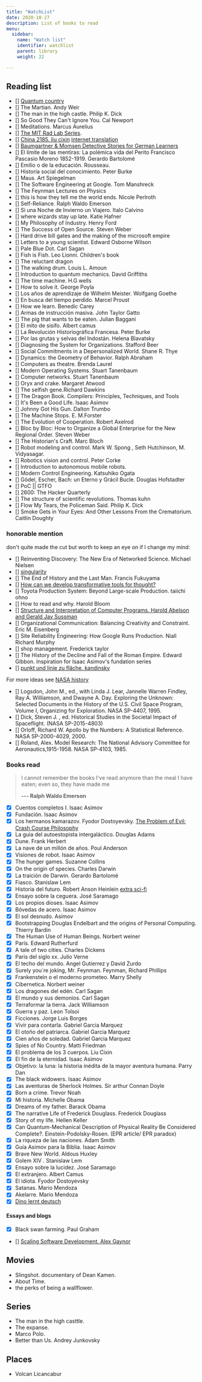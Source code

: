 ```yaml
---
title: "WatchList"
date: 2020-10-27
description: List of books to read  
menu:
  sidebar:
    name: "Watch list"
    identifier: watchlist
    parent: library    
    weight: 22

---
```


## Reading list
- [] [Quantum country](https://quantum.country/)
- [] The Martian. Andy Weir
- [] The man in the high castle.  Philip K. Dick
- [] So Good They Can't Ignore You. Cal Newport
- [] Meditations. Marcus Aurelius
- [] [The MIT Rad Lab Series](http://web.mit.edu/klund/www/books/radlab.html). 
- [] [China 2185. liu cixin](https://dlf.uzh.ch/sites/sinofutures/2019/12/02/122/) [internet translation](https://www-513gp-org.translate.goog/book/2761/index.html?_x_tr_sl=auto&_x_tr_tl=en&_x_tr_hl=es-419&_x_tr_pto=wapp)
- [] [Baumgartner & Momsen Detective Stories for German Learners](https://books.learnoutlive.com/learning-german-storytelling-baumgartner-momsen-detective-stories-german-learners-collectors-edition-1-5/?edition=ebook)
- [] El límite de las mentiras: La polémica vida del Perito Francisco Pascasio Moreno 1852-1919. Gerardo Bartolomé
- [] Emilio o de la educación. Rousseau.
- [] Historia social del conocimiento. Peter Burke
- [] Maus. Art Spiegelman
- [] The Software Engineering at Google. Tom Manshreck
- [] The Feynman Lectures on Physics
- [] this is how they tell me the world ends. Nicole Perlroth
- [] Self-Reliance. Ralph Waldo Emerson
- [] Si una Noche de Invierno un Viajero. Italo Calvino 
- [] where wizards stay up late. Katie Hafner
- [] My Philosophy of Industry. Henry Ford
- [] The Success of Open Source. Steven Weber
- [] Hard drive bill gates and the making of the microsoft empire
- [] Letters to a young scientist. Edward Osborne Wilson
- [] Pale Blue Dot. Carl Sagan
- [] Fish is Fish. Leo Lionni. Children's book
- [] The reluctant dragon
- [] The walking drum. Louis L. Amoun
- [] Introduction to quantum mechanics. David Griffiths
- [] The time machine. H.G wells
- [] How to solve it. George Poyla
- [] Los años de aprendizaje de Wilhelm Meister. Wolfgang Goethe 
- [] En busca del tiempo perdido. Marcel Proust
- [] How we learn. Benedic Carey
- [] Armas de instrucción masiva. John Taylor Gatto
- [] The pig that wants to be eaten. Julian Baggani
- [] El mito de sisifo. Albert camus
- [] La Revolución Historiográfica Francesa. Peter Burke
- [] Por las grutas y selvas del Indostán. Helena Blavatsky
- [] Diagnosing the System for Organizations. Stafford Beer 
- [] Social Commitments in a Depersonalized World. Shane R. Thye  
- [] Dynamics: the Geometry of Behavior. Ralph Abraham
- [] Computers as theatre. Brenda Laurel 
- [] Modern Operating Systems. Stuart Tanenbaum 
- [] Computer networks. Stuart Tanenbaum
- [] Oryx and crake. Margaret Atwood
- [] The selfish gene.Richard Dawkins
- [] The Dragon Book. Compilers: Principles, Techniques, and Tools
- [] It's Been a Good Life. Isaac Asimov
- [] Johnny Got His Gun. Dalton Trumbo
- [] The Machine Stops. E. M.Forster
- [] The Evolution of Cooperation. Robert Axelrod
- [] Bloc by Bloc: How to Organize a Global Enterprise for the New Regional Order.  Steven Weber
- [] The Historian's Craft. Marc Bloch 
- [] Robot modeling and control.  Mark W. Spong , Seth Hutchinson,  M. Vidyasagar.
- [] Robotics vision and control. Peter Corke 
- [] Introduction to autonomous mobile robots.
- [] Modern Control Engineering. Katsuhiko Ogata 
- [] Gödel, Escher, Bach: un Eterno y Grácil Bucle. Douglas Hofstadter
- [] PoC || GTFO 
- [] 2600: The Hacker Quarterly
- [] The structure of scientific revolutions. Thomas kuhn
- [] Flow My Tears, the Policeman Said. Philip K. Dick
- [] Smoke Gets in Your Eyes: And Other Lessons From the Crematorium. Caitlin Doughty 
 
### honorable mention

don't quite made the cut but worth to keep an eye on if I change my mind: 
- [] Reinventing Discovery: The New Era of Networked Science.  Michael Nielsen
- [] [singularity](https://edoras.sdsu.edu/~vinge/misc/singularity.html)
- [] The End of History and the Last Man.	Francis Fukuyama
- [] [How can we develop transformative tools for thought?](https://numinous.productions/ttft/)
- [] Toyota Production System: Beyond Large-scale Production. taiichi ohno 
- [] How to read and why. Harold Bloom
- [] [Structure and Interpretation of Computer Programs. Harold Abelson and Gerald Jay Sussman](https://web.mit.edu/6.001/6.037/sicp.pdf)
- [] Organizational Communication: Balancing Creativity and Constraint. Eric M. Eisenberg
- [] Site Reliability Engineering: How Google Runs Production. Niall Richard Murphy 
- [] shop management. Frederick taylor
- [] The History of the Decline and Fall of the Roman Empire. Edward Gibbon. Inspiration for Isaac Asimov's fundation series
- []  [punkt und linie zu fläche. kandinsky](https://youtu.be/8Ab3ArE8W3s?t=1309)

For more ideas see [NASA history](https://history.nasa.gov/series95.html)
- [] Logsdon, John M., ed., with Linda J. Lear, Jannelle Warren Findley, Ray A. Williamson, and Dwayne A. Day. Exploring the Unknown: Selected Documents in the History of the U.S. Civil Space Program, Volume I, Organizing for Exploration. NASA SP-4407, 1995.
- [] Dick, Steven J. , ed. Historical Studies in the Societal Impact of Spaceflight. (NASA SP-2015-4803)
- [] Orloff, Richard W. Apollo by the Numbers: A Statistical Reference. NASA SP-2000-4029, 2000.
- [] Roland, Alex. Model Research: The National Advisory Committee for Aeronautics,1915-1958. NASA SP-4103, 1985.


### Books read

> I cannot remember the books I've read anymore than the meal I have eaten; even so, they have made me 
>
> __--- Ralph Waldo Emerson__

- [x] Cuentos completos I. Isaac Asimov
- [x] Fundación. Isaac Asimov
- [x] Los hermanos kamarazov. Fyodor Dostoyevsky.   [The Problem of Evil: Crash Course Philosophy](https://www.youtube.com/watch?v=9AzNEG1GB-k)  
- [x] La guia del autoestopista intergaláctico. Douglas Adams
- [x] Dune. Frank Herbert
- [x] La nave de un millón de años. Poul Anderson
- [x] Visiones de robot. Isaac Asimov
- [x] The hunger games. Suzanne Collins
- [x] On the origin of species. Charles Darwin
- [x] La traición de Darwin. Gerardo Bartolomé
- [x] Fiasco. Stanislaw Lem 
- [x] Historia del futuro. Robert Anson Heinlein [extra sci-fi](https://www.youtube.com/watch?v=XaWMe5nC9SA)  
- [x] Ensayo sobre la ceguera. José Saramago 
- [x] Los propios dioses. Isaac Asimov
- [x] Bóvedas de acero. Isaac Asimov
- [x] El sol desnudo. Asimov
- [x] Bootstrapping Douglas Endelbart and the origins of Personal Computing. Thierry Bardin
- [x] The Human Use of Human Beings. Norbert weiner
- [x] París. Edward Rutherfurd
- [x] A tale of two cities. Charles Dickens 
- [x] Paris del siglo xx. Julio Verne
- [x] El techo del mundo. Angel Gutierrez y David Zurdo
- [x] Surely you´re joking, Mr. Feynman. Feynman, Richard Phillips
- [x] Frankenstein o el moderno prometeo. Marry Shelly
- [x] Cibernetica. Norbert weiner 
- [x] Los dragones del edén. Carl Sagan
- [x] El mundo y sus demonios. Carl Sagan 
- [x] Terraformar la tierra. Jack Williamson
- [x] Guerra y paz. Leon Tolsoi
- [x] Ficciones. Jorge Luis Borges
- [x] Vivir para contarla. Gabriel Garcia Marquez
- [x] El otoño del patriarca. Gabriel Garcia Marquez
- [x] Cien años de soledad. Gabriel Garcia Marquez
- [x] Spies of No Country. Matti Friedman 
- [x] El problema de los 3 cuerpos. Liu Cixin
- [x] El fin de la eternidad. Isaac Asimov
- [x] Objetivo: la luna: la historia inédita de la mayor aventura humana. Parry Dan 
- [x] The black widowers. Isaac Asimov
- [x] Las aventuras de Sherlock Holmes. Sir arthur Connan Doyle
- [x] Born a crime. Trevor Noah
- [x] Mi historia. Michelle Obama
- [x] Dreams of my father. Barack Obama
- [x] The narrative Life of Frederick Douglass. Frederick Douglass
- [x] Story of my life. Hellen Keller
- [x] Can Quantum-Mechanical Description of Physical Reality Be Considered Complete?. Einstein-Podolsky-Rosen. (EPR article/ EPR paradox)
- [x] La riqueza de las naciones. Adam Smith
- [x] Guía Asimov para la Biblia. Isaac Asimov
- [x] Brave New World. Aldous Huxley
- [x] Golem XIV . Stanislaw Lem
- [x] Ensayo sobre la lucidez. José Saramago
- [x] El extranjero. Albert Camus 
- [x] El idiota. Fyodor Dostoyevsky
- [x] Satanas. Mario Mendoza
- [x] Akelarre. Mario Mendoza  
- [x] [Dino lernt deutsch](https://books.learnoutlive.com/category/dino-lernt-deutsch/)

#### Essays and blogs

- [x] Black swan farming. Paul Graham
- [] [Scaling Software Development. Alex Gaynor](https://alexgaynor.net/2020/feb/18/scaling-software-development)

## Movies

- Slingshot. documentary of Dean Kamen.
- About Time.
- the perks of being a wallflower.

## Series

- The man in the high casttle.
- The expanse.
- Marco Polo.
- Better than Us. Andrey Junkovsky

## Places 
- Volcan Licancabur